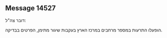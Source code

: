 ## Message 14527

דובר צה"ל:

הופעלו התרעות במספר מרחבים במרכז הארץ בעקבות שיגור מתימן, הפרטים בבדיקה.

